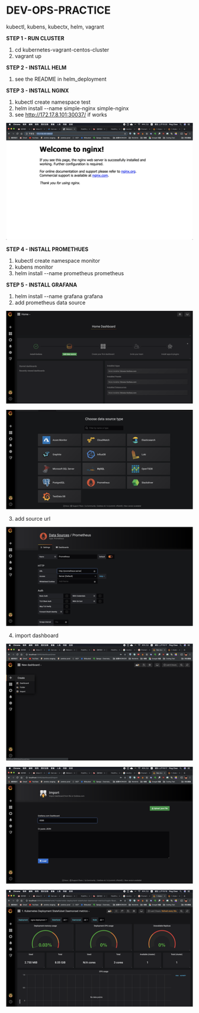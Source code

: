 # DEV-OPS-PRACTICE

kubectl, kubens, kubectx, helm, vagrant


**STEP 1 - RUN CLUSTER**

1. cd kubernetes-vagrant-centos-cluster
2. vagrant up

**STEP 2 - INSTALL HELM**

1. see the README in helm_deployment

**STEP 3 - INSTALL NGINX**

1. kubectl create namespace test
2. helm install --name simple-nginx simple-nginx
3. see http://172.17.8.101:30037/ if works

![Alt text](pictures/step3-1.png?raw=true)

**STEP 4 - INSTALL PROMETHUES**

1. kubectl create namespace monitor
2. kubens monitor
3. helm install --name prometheus prometheus

**STEP 5 - INSTALL GRAFANA**

1. helm install --name grafana grafana
2. add prometheus data source

![Alt text](pictures/step5-1.png?raw=true)

![Alt text](pictures/step5-2.png?raw=true)

3. add source url

![Alt text](pictures/step5-3.png?raw=true)

4. import dashboard

![Alt text](pictures/step5-4.png?raw=true)

![Alt text](pictures/step5-5.png?raw=true)

![Alt text](pictures/step5-6.png?raw=true)